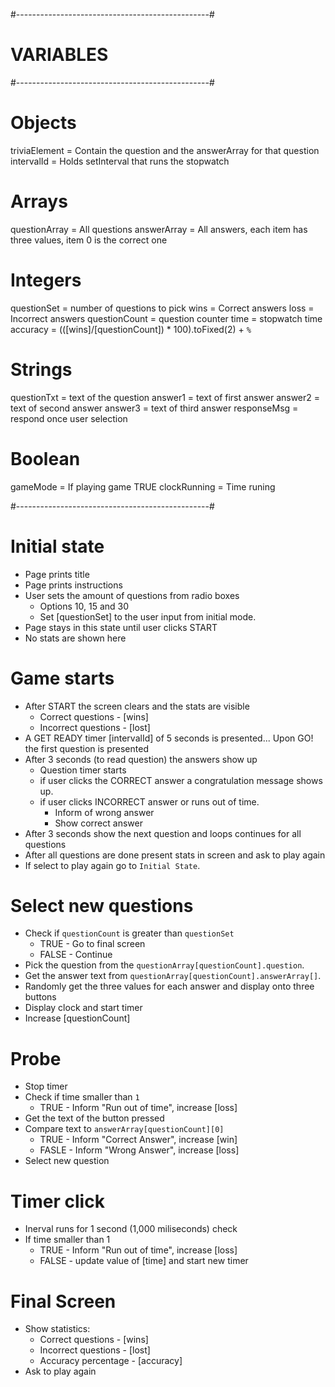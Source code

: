 #------------------------------------------------#
#                   VARIABLES
#------------------------------------------------#

# Objects
triviaElement       = Contain the question and the answerArray for that question
intervalId          = Holds setInterval that runs the stopwatch


# Arrays
questionArray       = All questions
answerArray         = All answers, each item has three values, item 0 is the correct one


# Integers
questionSet         = number of questions to pick
wins                = Correct answers
loss                = Incorrect answers
questionCount       = question counter
time                = stopwatch time
accuracy            = (([wins]/[questionCount]) * 100).toFixed(2) + `%`


# Strings
questionTxt         = text of the question
answer1             = text of first answer
answer2             = text of second answer
answer3             = text of third answer
responseMsg         = respond once user selection


# Boolean
gameMode            = If playing game TRUE
clockRunning        = Time runing

#------------------------------------------------#
# Initial state
- Page prints title
- Page prints instructions
- User sets the amount of questions from radio boxes
    + Options 10, 15 and 30
    + Set [questionSet] to the user input from initial mode.
- Page stays in this state until user clicks START
- No stats are shown here

# Game starts
- After START the screen clears and the stats are visible
    + Correct questions - [wins]
    + Incorrect questions - [lost]
- A GET READY timer [intervalId] of 5 seconds is presented... Upon GO! the first question is presented
- After 3 seconds (to read question) the answers show up
    + Question timer starts
    + if user clicks the CORRECT answer a congratulation message shows up.
    + if user clicks INCORRECT answer or runs out of time.
        - Inform of wrong answer
        - Show correct answer
- After 3 seconds show the next question and loops continues for all questions
- After all questions are done present stats in screen and ask to play again
- If select to play again go to `Initial State`.

# Select new questions
- Check if `questionCount` is greater than `questionSet`
    + TRUE - Go to final screen
    + FALSE - Continue
- Pick the question from the `questionArray[questionCount].question`.
- Get the answer text from `questionArray[questionCount].answerArray[]`.
- Randomly get the three values for each answer and display onto three buttons
- Display clock and start timer
- Increase [questionCount]

# Probe
- Stop timer 
- Check if time smaller than `1`
    + TRUE - Inform "Run out of time", increase [loss]
- Get the text of the button pressed
- Compare text to `answerArray[questionCount][0]`
    + TRUE - Inform "Correct Answer", increase [win]
    + FASLE - Inform "Wrong Answer", increase [loss]
- Select new question

# Timer click
- Inerval runs for 1 second (1,000 miliseconds) check
- If time smaller than 1
    + TRUE - Inform "Run out of time", increase [loss]
    + FALSE - update value of [time] and start new timer

# Final Screen
- Show statistics:
    + Correct questions - [wins]
    + Incorrect questions - [lost]
    + Accuracy percentage - [accuracy]
- Ask to play again

